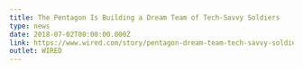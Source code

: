 ```yaml
---
title: The Pentagon Is Building a Dream Team of Tech-Savvy Soldiers
type: news
date: 2018-07-02T00:00:00.000Z
link: https://www.wired.com/story/pentagon-dream-team-tech-savvy-soldiers/
outlet: WIRED
---
```

